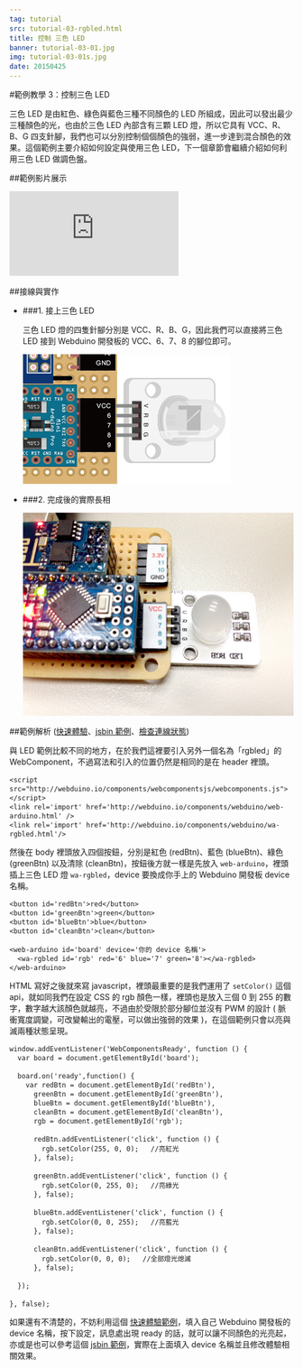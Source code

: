 ```yaml
---
tag: tutorial
src: tutorial-03-rgbled.html
title: 控制 三色 LED
banner: tutorial-03-01.jpg
img: tutorial-03-01s.jpg
date: 20150425
---
```


<!-- @@master  = ../../_layout.html-->

<!-- @@block  =  meta-->

<title>範例教學 3：控制 三色 LED :::: Webduino = Web × Arduino</title>

<meta name="description" content="三色 LED 是由紅色、綠色與藍色三種不同顏色的 LED 所組成，因此可以發出最少三種顏色的光，也由於三色 LED 內部含有三顆 LED 燈，所以它具有 VCC、R、B、G 四支針腳，我們也可以分別控制個個顏色的強弱，進一步達到混合顏色的效果。這個 webduino 的範例主要介紹如何設定與使用三色 LED，下一個章節會繼續介紹如何利用三色 LED 做調色盤。">
<meta itemprop="description" content="三色 LED 是由紅色、綠色與藍色三種不同顏色的 LED 所組成，因此可以發出最少三種顏色的光，也由於三色 LED 內部含有三顆 LED 燈，所以它具有 VCC、R、B、G 四支針腳，我們也可以分別控制個個顏色的強弱，進一步達到混合顏色的效果。這個 webduino 的範例主要介紹如何設定與使用三色 LED，下一個章節會繼續介紹如何利用三色 LED 做調色盤。">
<meta property="og:description" content="三色 LED 是由紅色、綠色與藍色三種不同顏色的 LED 所組成，因此可以發出最少三種顏色的光，也由於三色 LED 內部含有三顆 LED 燈，所以它具有 VCC、R、B、G 四支針腳，我們也可以分別控制個個顏色的強弱，進一步達到混合顏色的效果。這個 webduino 的範例主要介紹如何設定與使用三色 LED，下一個章節會繼續介紹如何利用三色 LED 做調色盤。">


<meta property="og:title" content="範例教學 3：控制 三色 LED" >
<meta property="og:url" content="http://webduino.io/tutorials/tutorial-03-rgbled.html">

<meta property="og:image" content="http://webduino.io/img/tutorials/tutorial-03-01s.jpg">
<meta itemprop="image" content="http://webduino.io/img/tutorials/tutorial-03-01s.jpg">

<!-- @@close-->



<!-- @@block  =  tutorials-->
#範例教學 3：控制三色 LED

三色 LED 是由紅色、綠色與藍色三種不同顏色的 LED 所組成，因此可以發出最少三種顏色的光，也由於三色 LED 內部含有三顆 LED 燈，所以它具有 VCC、R、B、G 四支針腳，我們也可以分別控制個個顏色的強弱，進一步達到混合顏色的效果。這個範例主要介紹如何設定與使用三色 LED，下一個章節會繼續介紹如何利用三色 LED 做調色盤。

##範例影片展示

<iframe class="youtube" src="https://www.youtube.com/embed/VVIFWFtKr0A" frameborder="0" allowfullscreen></iframe>

##接線與實作

- ###1. 接上三色 LED

	三色 LED 燈的四隻針腳分別是 VCC、R、B、G，因此我們可以直接將三色 LED 接到 Webduino 開發板的 VCC、6、7、8 的腳位即可。

	![](../img/tutorials/tutorial-03-02.jpg)

- ###2. 完成後的實際長相

	![](../img/tutorials/tutorial-03-03.jpg)


##範例解析 ([快速體驗](http://webduinoio.github.io/samples/content/rgbled/index.html)、[jsbin 範例](http://jsbin.com/ridifi/6/edit?html,js,output)、[檢查連線狀態](http://webduino.io/device.html))

與 LED 範例比較不同的地方，在於我們這裡要引入另外一個名為「rgbled」的 WebComponent，不過寫法和引入的位置仍然是相同的是在 header 裡頭。

	<script src="http://webduino.io/components/webcomponentsjs/webcomponents.js"></script>
	<link rel='import' href='http://webduino.io/components/webduino/web-arduino.html' />
	<link rel='import' href='http://webduino.io/components/webduino/wa-rgbled.html'/>

然後在 body 裡頭放入四個按鈕，分別是紅色 (redBtn)、藍色 (blueBtn)、綠色 (greenBtn) 以及清除 (cleanBtn)，按鈕後方就一樣是先放入 `web-arduino`，裡頭插上三色 LED 燈 `wa-rgbled`，device 要換成你手上的 Webduino 開發板 device 名稱。

	<button id='redBtn'>red</button>
	<button id='greenBtn'>green</button>
	<button id='blueBtn'>blue</button>
	<button id='cleanBtn'>clean</button>

	<web-arduino id='board' device='你的 device 名稱'>
	  <wa-rgbled id='rgb' red='6' blue='7' green='8'></wa-rgbled>
	</web-arduino>

HTML 寫好之後就來寫 javascript，裡頭最重要的是我們運用了 `setColor()` 這個 api，就如同我們在設定 CSS 的 rgb 顏色一樣，裡頭也是放入三個 0 到 255 的數字，數字越大該顏色就越亮，不過由於受限於部分腳位並沒有 PWM 的設計 ( 脈衝寬度調變，可改變輸出的電壓，可以做出強弱的效果 )，在這個範例只會以亮與滅兩種狀態呈現。

	window.addEventListener('WebComponentsReady', function () {
	  var board = document.getElementById('board');

	  board.on('ready',function() {
	    var redBtn = document.getElementById('redBtn'),
	      greenBtn = document.getElementById('greenBtn'),
	      blueBtn = document.getElementById('blueBtn'),
	      cleanBtn = document.getElementById('cleanBtn'),
	      rgb = document.getElementById('rgb');

	      redBtn.addEventListener('click', function () {
	        rgb.setColor(255, 0, 0);   //亮紅光
	      }, false);

	      greenBtn.addEventListener('click', function () {
	        rgb.setColor(0, 255, 0);   //亮綠光
	      }, false);

	      blueBtn.addEventListener('click', function () {
	        rgb.setColor(0, 0, 255);   //亮藍光
	      }, false);

	      cleanBtn.addEventListener('click', function () {
	        rgb.setColor(0, 0, 0);   //全部燈光熄滅
	      }, false);

	  });

	}, false);

如果還有不清楚的，不妨利用這個 [快速體驗範例](http://webduinoio.github.io/samples/content/rgbled/index.html)，填入自己 Webduino 開發板的 device 名稱，按下設定，訊息處出現 ready 的話，就可以讓不同顏色的光亮起，亦或是也可以參考這個 [jsbin 範例](http://jsbin.com/ridifi/6/edit?html,js,output)，實際在上面填入 device 名稱並且修改體驗相關效果。



<!-- @@close-->